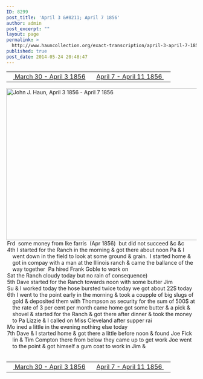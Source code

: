 ```yaml
---
ID: 8299
post_title: 'April 3 &#8211; April 7 1856'
author: admin
post_excerpt: ""
layout: page
permalink: >
  http://www.hauncollection.org/exact-transcription/april-3-april-7-1856/
published: true
post_date: 2014-05-24 20:48:47
---
```

<table style="width: 100%;" align="center">
<tbody>
<tr>
<td width="50%"><a title="March 30 – April 3 1856" href="http://www.hauncollection.org/version-2/version-ii-series-i/march-30-april-3-1856/"><img src="https://lh3.googleusercontent.com/-EFJpxxNiPNw/VqgtWBCZrMI/AAAAAAAAAFU/WfY4lPFWWkg/s800-Ic42/Soeb-Plain-Arrows-8-10px.png" alt="" width="10" height="10" /> March 30 - April 3 1856</a></td>
<td style="text-align: right;"><a title="April 7 – April 11 1856" href="http://www.hauncollection.org/version-2/version-ii-series-i/april-7-april-11-1856-2/"> April 7 - April 11 1856 <img src="https://lh3.googleusercontent.com/-67k0cYlpXHw/VqgtWKz1MXI/AAAAAAAAAFU/k9PW_Piyurk/s800-Ic42/Soeb-Plain-Arrows-5-10px.png" alt="" width="10" height="10" /></a></td>
</tr>
</tbody>
</table>
<a href="http://www.hauncollection.org/wp-content/uploads/John Haun/JJH_162_April 3 1856 - April 7 1856.JPG" target="_blank" rel="noopener"><img class="alignnone wp-image-2391 size-large" src="http://www.hauncollection.org/wp-content/uploads/John Haun/JJH_162_April 3 1856 - April 7 1856-1024x682.jpg" alt="John J. Haun, April 3 1856 - April 7 1856" width="604" height="402" /></a>
<div style="text-indent: -1em; padding-left: 16px;">Frd  some money from Ike farris  (Apr 1856)  but did not succeed &amp;c &amp;c</div>
<div style="text-indent: -1em; padding-left: 16px;">4th I started for the Ranch in the morning &amp; got there about noon Pa &amp; I
went down in the field to look at some ground &amp; grain.  I started
home &amp; got in compay with a man at the Illinois ranch &amp; came
the ballance of the way together  Pa hired Frank Goble to work on</div>
<div style="text-indent: -1em; padding-left: 16px;">Sat the Ranch cloudy today but no rain of consequence)</div>
<div style="text-indent: -1em; padding-left: 16px;">5th Dave started for the Ranch towards noon with some butter Jim</div>
<div style="text-indent: -1em; padding-left: 16px;">Su &amp; I worked today the hose bursted twice today we got about 22$ today</div>
<div style="text-indent: -1em; padding-left: 16px;">6th I went to the point early in the morning &amp; took a coupple of big slugs
of gold &amp; deposited them with Thompson as security for the sum
of 500$ at the rate of 3 per cent per month came home got some butter
&amp; a pick &amp; shovel &amp; started for the Ranch &amp; got there after dinner &amp; took
the money to Pa Lizzie &amp; I called on Miss Cleveland after supper rai</div>
<div style="text-indent: -1em; padding-left: 16px;">Mo ined a little in the evening nothing else today</div>
<div style="text-indent: -1em; padding-left: 16px;">7th Dave &amp; I started home &amp; got there a little before noon &amp; found Joe Fick
lin &amp; Tim Compton there from below they came up to get work
Joe went to the point &amp; got himself a gum coat to work in Jim &amp;</div>
&nbsp;
<table style="width: 100%;" align="center">
<tbody>
<tr>
<td width="50%"><a title="March 30 – April 3 1856" href="http://www.hauncollection.org/version-2/version-ii-series-i/march-30-april-3-1856/"><img src="https://lh3.googleusercontent.com/-EFJpxxNiPNw/VqgtWBCZrMI/AAAAAAAAAFU/WfY4lPFWWkg/s800-Ic42/Soeb-Plain-Arrows-8-10px.png" alt="" width="10" height="10" /> March 30 - April 3 1856</a></td>
<td style="text-align: right;"><a title="April 7 – April 11 1856" href="http://www.hauncollection.org/version-2/version-ii-series-i/april-7-april-11-1856-2/"> April 7 - April 11 1856 <img src="https://lh3.googleusercontent.com/-67k0cYlpXHw/VqgtWKz1MXI/AAAAAAAAAFU/k9PW_Piyurk/s800-Ic42/Soeb-Plain-Arrows-5-10px.png" alt="" width="10" height="10" /></a></td>
</tr>
</tbody>
</table>